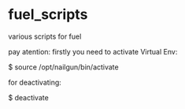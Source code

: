 fuel_scripts
============

various scripts for fuel

pay atention:
firstly you need to activate Virtual Env:

$ source /opt/nailgun/bin/activate


for deactivating:

$ deactivate 
